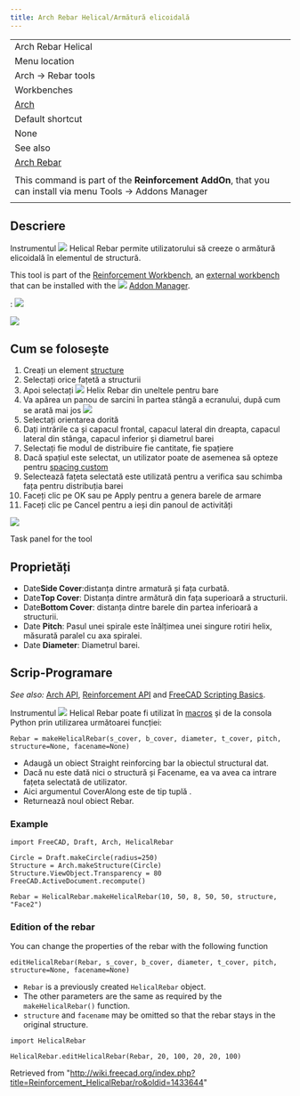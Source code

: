 ```yaml
---
title: Arch Rebar Helical/Armătură elicoidală
---
```


|                                                                                                           |
| --------------------------------------------------------------------------------------------------------- |
| Arch Rebar Helical                                                                                        |
| Menu location                                                                                             |
| Arch → Rebar tools                                                                                        |
| Workbenches                                                                                               |
| [Arch](/Arch_Workbench/ro "Arch Workbench/ro")                                                            |
| Default shortcut                                                                                          |
| None                                                                                                      |
| See also                                                                                                  |
| [Arch Rebar](/Arch_Rebar/ro "Arch Rebar/ro")                                                              |
|                                                                                                           |
| This command is part of the **Reinforcement AddOn**, that you can install via menu Tools → Addons Manager |
|                                                                                                           |

## Descriere

Instrumentul ![](/images/Arch_Rebar_Helical.png) Helical Rebar permite utilizatorului să creeze o armătură elicoidală în elementul de structură.

This tool is part of the [Reinforcement Workbench](/Reinforcement_Workbench "Reinforcement Workbench"), an [external workbench](/External_workbenches "External workbenches") that can be installed with the ![](/images/Std_AddonMgr.svg) [Addon Manager](/Std_AddonMgr "Std AddonMgr").

: ![](/images/Arch_Rebar_Helical_example.png)

![](/images/HelicalRebar.png)

## Cum se folosește

1. Creați un element [structure](/Arch_Structure "Arch Structure")
2. Selectați orice fațetă a structurii
3. Apoi selectați ![](/images/Arch_Rebar_Helical.png) Helix Rebar din uneltele pentru bare
4. Va apărea un panou de sarcini în partea stângă a ecranului, după cum se arată mai jos ![](/images/HelicalRebarDialog.png)
5. Selectați orientarea dorită
6. Dați intrările ca și capacul frontal, capacul lateral din dreapta, capacul lateral din stânga, capacul inferior și diametrul barei
7. Selectați fie modul de distribuire fie cantitate, fie spațiere
8. Dacă spațiul este selectat, un utilizator poate de asemenea să opteze pentru [spacing custom](/Custom_Spacing "Custom Spacing")
9. Selectează fațeta selectată este utilizată pentru a verifica sau schimba fața pentru distribuția barei
10. Faceți clic pe OK sau pe Apply pentru a genera barele de armare
11. Faceți clic pe Cancel pentru a ieși din panoul de activități

![](/images/HelicalRebarDialog.png)

Task panel for the tool

## Proprietăți

- Date**Side Cover**:distanța dintre armatură și fața curbată.
- Date**Top Cover**: Distanța dintre armătură din fața superioară a structurii.
- Date**Bottom Cover**: distanța dintre barele din partea inferioară a structurii.
- Date **Pitch**: Pasul unei spirale este înălțimea unei singure rotiri helix, măsurată paralel cu axa spiralei.
- Date **Diameter**: Diametrul barei.

## Scrip-Programare

_See also:_ [Arch API](/Arch_API "Arch API"), [Reinforcement API](/Reinforcement_API "Reinforcement API") and [FreeCAD Scripting Basics](/FreeCAD_Scripting_Basics "FreeCAD Scripting Basics").

Instrumentul ![](/images/Arch_Rebar_Helical.png) Helical Rebar poate fi utilizat în [macros](/Macros "Macros") și de la consola Python prin utilizarea următoarei funcției:

```
Rebar = makeHelicalRebar(s_cover, b_cover, diameter, t_cover, pitch, structure=None, facename=None)

```

- Adaugă un obiect Straight reinforcing bar la obiectul structural dat.
- Dacă nu este dată nici o structură și Facename, ea va avea ca intrare fațeta selectată de utilizator.
- Aici argumentul CoverAlong este de tip tuplă .
- Returnează noul obiect Rebar.

### Example

```
import FreeCAD, Draft, Arch, HelicalRebar

Circle = Draft.makeCircle(radius=250)
Structure = Arch.makeStructure(Circle)
Structure.ViewObject.Transparency = 80
FreeCAD.ActiveDocument.recompute()

Rebar = HelicalRebar.makeHelicalRebar(10, 50, 8, 50, 50, structure, "Face2")

```

### Edition of the rebar

You can change the properties of the rebar with the following function

```
editHelicalRebar(Rebar, s_cover, b_cover, diameter, t_cover, pitch, structure=None, facename=None)

```

- `Rebar` is a previously created `HelicalRebar` object.
- The other parameters are the same as required by the `makeHelicalRebar()` function.
- `structure` and `facename` may be omitted so that the rebar stays in the original structure.

```
import HelicalRebar

HelicalRebar.editHelicalRebar(Rebar, 20, 100, 20, 20, 100)

```

Retrieved from "<http://wiki.freecad.org/index.php?title=Reinforcement_HelicalRebar/ro&oldid=1433644>"
